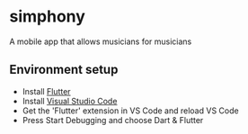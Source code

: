 # simphony
A mobile app that allows musicians for musicians

## Environment setup

* Install [Flutter](flutter.io)
* Install [Visual Studio Code](https://code.visualstudio.com/)
* Get the 'Flutter' extension in VS Code and reload VS Code
* Press Start Debugging and choose Dart & Flutter